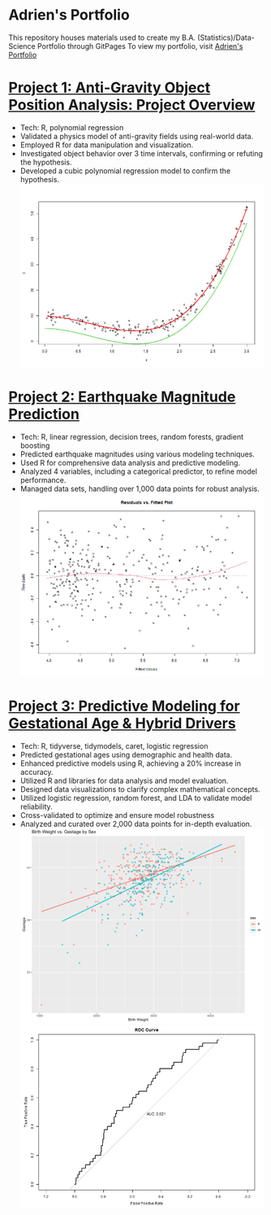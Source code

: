 # Adrien's Portfolio

This repository houses materials used to create my B.A. (Statistics)/Data-Science Portfolio through GitPages
To view my portfolio, visit [Adrien's Portfolio](https://adrienleon.github.io/)

# [Project 1: Anti-Gravity Object Position Analysis: Project Overview](https://github.com/adrienleon/Anti-Gravity-Object-Position)
* Tech: R, polynomial regression
* Validated a physics model of anti-gravity fields using real-world data.
* Employed R for data manipulation and visualization.
* Investigated object behavior over 3 time intervals, confirming or refuting the hypothesis.
* Developed a cubic polynomial regression model to confirm the hypothesis.
![](https://github.com/adrienleon/adrienleon.github.io/blob/main/images/polynomial_fit_plot.png)  

# [Project 2: Earthquake Magnitude Prediction](https://github.com/adrienleon/Earthquake-Magnitude)
* Tech: R, linear regression, decision trees, random forests, gradient boosting
* Predicted earthquake magnitudes using various modeling techniques.
* Used R for comprehensive data analysis and predictive modeling.
* Analyzed 4 variables, including a categorical predictor, to refine model performance.
* Managed data sets, handling over 1,000 data points for robust analysis.
![](https://github.com/adrienleon/adrienleon.github.io/blob/main/images/residual_vs_fit_plot.png)

# [Project 3: Predictive Modeling for Gestational Age & Hybrid Drivers](https://github.com/adrienleon/Predictive-Modeling-for-Gestational-Age-Hybrid-Drivers)
* Tech: R, tidyverse, tidymodels, caret, logistic regression
* Predicted gestational ages using demographic and health data.
* Enhanced predictive models using R, achieving a 20% increase in accuracy.
* Utilized R and libraries for data analysis and model evaluation.
* Designed data visualizations to clarify complex mathematical concepts.
* Utilized logistic regression, random forest, and LDA to validate model reliability.
* Cross-validated to optimize and ensure model robustness
* Analyzed and curated over 2,000 data points for in-depth evaluation.
![](https://github.com/adrienleon/adrienleon.github.io/blob/main/images/birth_weight_vs_gestage_by_sex.png)
![](https://github.com/adrienleon/adrienleon.github.io/blob/main/images/ROC_Curve.png)
